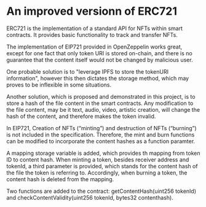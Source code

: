# An improved versionn of ERC721

ERC721 is the implementation of a standard API for NFTs within smart contracts. It provides basic functionality to track and transfer NFTs.

The implementation of EIP721 provided in OpenZeppelin works great, except for one fact that only token URI is stored on-chain, and there is no guarantee that the content itself would not be changed by malicious user.

One probable solution is to "leverage IPFS to store the tokenURI information", however this then dictates the storage method, which may proves to be inflexible in some situations.

Another solution, which is proposed and demonstrated in this project, is to store a hash of the file content in the smart contracts. Any modification to the file content, may be it text, audio, video, artistic creation, will change the hash of the content, and therefore makes the token invalid.

In EIP721, Creation of NFTs (“minting”) and destruction of NFTs (“burning”) is not included in the specification. Therefore, the mint and burn functions can be modified to incorporate the content hashes as a function paramter.

A mapping storage variable is added, which provides th mapping from token ID to content hash. When minting a token, besides receiver address and tokenId, a third parameter is provided, which stands for the content hash of the file the token is referring to. Accordingly, when burning a token, the content hash is deleted from the mapping.

Two functions are added to the contract: getContentHash(uint256 tokenId) and checkContentValidity(uint256 tokenId, bytes32 contenthash).

